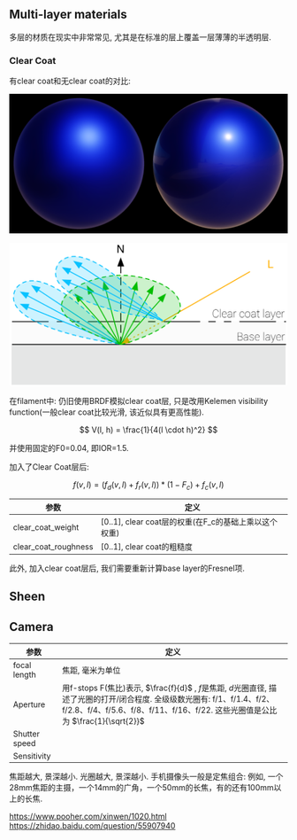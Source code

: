 ## Multi-layer materials
多层的材质在现实中非常常见, 尤其是在标准的层上覆盖一层薄薄的半透明层.

### Clear Coat
有clear coat和无clear coat的对比:

![](rc/material_clear_coat.png)

![](rc/diagram_clear_coat.png)

在filament中: 仍旧使用BRDF模拟clear coat层, 只是改用Kelemen visibility function(一般clear coat比较光滑, 该近似具有更高性能).

$$
V(l, h) = \frac{1}{4(l \cdot h)^2}
$$

并使用固定的F0=0.04, 即IOR=1.5.

加入了Clear Coat层后:

$$
f(v, l) = (f_d(v, l) + f_r(v, l)) * (1 - F_c) + f_c(v, l)
$$

| 参数 | 定义 |
| --- | --- |
| clear_coat_weight | [0..1], clear coat层的权重(在F_c的基础上乘以这个权重) |
| clear_coat_roughness | [0..1], clear coat的粗糙度 |

此外, 加入clear coat层后, 我们需要重新计算base layer的Fresnel项.


## Sheen

## Camera

| 参数 | 定义 |
| --- | --- |
| focal length | 焦距, 毫米为单位 |
| Aperture | 用f-stops F(焦比)表示, $\frac{f}{d}$ , $f$是焦距, $d$光圈直径, 描述了光圈的打开/闭合程度. 全级级数光圈有: f/1、f/1.4、f/2、f/2.8、f/4、f/5.6、f/8、f/11、f/16、f/22. 这些光圈值是公比为 $\frac{1}{\sqrt{2}}$ |
| Shutter speed |  |
| Sensitivity | |

焦距越大, 景深越小. 光圈越大, 景深越小.
手机摄像头一般是定焦组合: 例如, 一个28mm焦距的主摄，一个14mm的广角，一个50mm的长焦，有的还有100mm以上的长焦.

https://www.pooher.com/xinwen/1020.html
https://zhidao.baidu.com/question/55907940